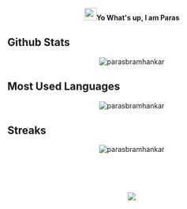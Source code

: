<p align="center">
<img src="https://media.giphy.com/media/hvRJCLFzcasrR4ia7z/giphy.gif" width="25px"></a><b>Yo What's up, I am Paras</b>
</p>

## Github Stats
<p align="center"><img src="https://github-readme-stats.vercel.app/api?username=parasbramhankar&show_icons=true&count_private=true&bg_color=00000000&text_color=777" alt="parasbramhankar"/>
</p>


## Most Used Languages
<p align="center"><img src="https://github-readme-stats.vercel.app/api/top-langs?username=parasbramhankar&show_icons=true&locale=en&layout=compact" alt="parasbramhankar" />
  </p>
  
  ## Streaks
<p align="center">
  <img align="center" src="https://github-readme-streak-stats.herokuapp.com/?user=parasbramhankar&" alt="parasbramhankar" />
  </p>
  
  <br><br><br>
  <p align="center">
<img src ="https://komarev.com/ghpvc/?username=parasbramhankar&style=flat-square&color=red">
</p>
